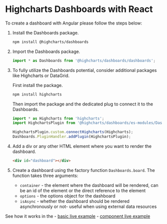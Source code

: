 Highcharts Dashboards with React
===

To create a dashboard with Angular please follow the steps below: <br>

1. Install the Dashboards package.

    ```bash
    npm install @highcharts/dashboards
    ```

2. Import the Dashboards package.

    ```typescript
    import * as Dashboards from '@highcharts/dashboards/dashboards';
    ```

3. To fully utilize the Dashboards potential, consider additional packages like Highcharts or DataGrid.

    First install the package.
    ```bash
    npm install highcharts
    ```

    Then import the package and the dedicated plug to connect it to the Dashboards.

    ```typescript
    import * as Highcharts from 'highcharts';
    import HighchartsPlugin from '@highcharts/dashboards/es-modules/Dashboards/Plugins/HighchartsPlugin';

    HighchartsPlugin.custom.connectHighcharts(Highcharts);
    Dashboards.PluginHandler.addPlugin(HighchartsPlugin);
    ```

4. Add a div or any other HTML element where you want to render the dashboard.

    ```html
    <div id="dashboard"></div>
    ```

5. Create a dashboard using the factory function `Dashboards.board`. The function takes three arguments:
    - `container` - the element where the dashboard will be rendered, can be an id of the element or the direct reference to the element
    - `options` - the options object for the dashboard
    - `isAsync` - whether the dashboard should be rendered asynchronously or not- useful when using external data resources

See how it works in the 
    - [basic live example](https://stackblitz.com/edit/stackblitz-starters-fhbyc8)
    - [component live example](https://stackblitz.com/edit/stackblitz-starters-jklu62)

